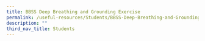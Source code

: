 ```yaml
---
title: BBSS Deep Breathing and Grounding Exercise
permalink: /useful-resources/Students/BBSS-Deep-Breathing-and-Grounding-Exercise/
description: ""
third_nav_title: Students
---
```

